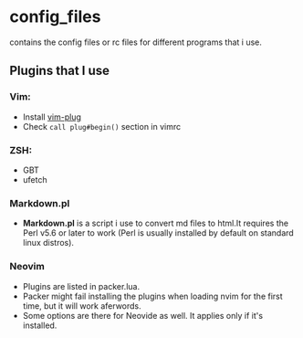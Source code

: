 # config_files
contains the config files or rc files for different programs that i use.
## Plugins that I use
### Vim:
* Install [vim-plug](https://github.com/junegunn/vim-plug)
* Check `call plug#begin()` section in vimrc
### ZSH:
* GBT
* ufetch
### Markdown.pl
+ **Markdown.pl** is a script i use to convert md files to html.It requires the Perl v5.6 or later to work (Perl is usually installed by default on standard linux distros).
### Neovim
+ Plugins are listed in packer.lua.
+ Packer might fail installing the plugins when loading nvim for the first time, but it will work aferwords.
+ Some options are there for Neovide as well. It applies only if it's installed.
